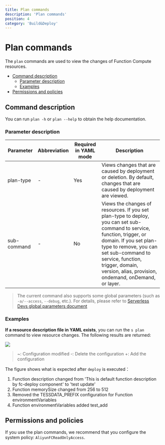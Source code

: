 ```yaml
---
title: Plan commands
description: 'Plan commands'
position: 4
category: 'Build&Deploy'
---
```

# Plan commands

The `plan` commands are used to view the changes of Function Compute resources. 

- [Command description](#Command-description)
  - [Parameter description](#Parameter-description)
  - [Examples](#Examples)
- [Permissions and policies](#Permissions-and-policies)

## Command description

You can run `plan -h` or `plan --help` to obtain the help documentation.

### Parameter description
 
| Parameter | Abbreviation | Required in YAML mode | Description | 
| ---------- | -------- | -------------- | ------------------------------------------------------------ | 
| plan-type | - | Yes | Views changes that are caused by deployment or deletion. By default, changes that are caused by deployment are viewed. | 
| sub-command | - | No | Views the changes of resources. If you set plan-type to deploy, you can set sub-command to service, function, trigger, or domain. If you set plan-type to remove, you can set sub-command to service, function, trigger, domain, version, alias, provision, ondemand, onDemand, or layer. | 

> The current command also supports some global parameters (such as `-a/--access`, `--debug`, etc.). For details, please refer to [Serverless Devs global parameters document](https://serverless-devs.com/en/serverless-devs/command/readme#supported-parameters)
 
### Examples

**If a resource description file in YAML exists**, you can run the `s plan` command to view resource changes. The following results are returned: 

<img src="https://img.alicdn.com/imgextra/i2/O1CN017bjBoD1WlGpbZonjX_!!6000000002828-2-tps-1700-622.png"/>

> ~: Configuration modified
> -: Delete the configuration
> +: Add the configuration

The figure shows what is expected after `deploy` is executed：
1. Function description changed from 'This is default function description by fc-deploy component' to 'test update'
2. Function memorySize changed from 256 to 512
3. Removed the TESSDATA_PREFIX configuration for Function environmentVariables
4. Function environmentVariables added test_add

## Permissions and policies

If you use the plan commands, we recommend that you configure the system policy: `AliyunFCReadOnlyAccess`.
